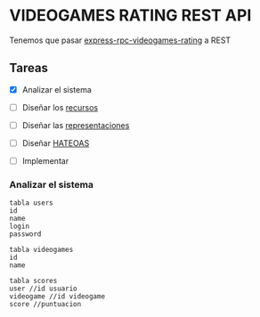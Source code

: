 # VIDEOGAMES RATING REST API

Tenemos que pasar [express-rpc-videogames-rating](https://github.com/yurigo/express-rpc-videogames-rating) a REST

## Tareas

- [x] Analizar el sistema
- [ ] Diseñar los [recursos](./REST.md#Identification_of_resources)
- [ ] Diseñar las [representaciones](./REST.md#Manipulation_of_resources_through_representations)
- [ ] Diseñar [HATEOAS](./REST.md#Hypermedia_as_the_engine_of_Application_State_(HATEOAS))
- [ ] Implementar


### Analizar el sistema
```
tabla users
id
name
login
password

tabla videogames
id
name

tabla scores
user //id usuario
videogame //id videogame
score //puntuacion
```